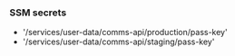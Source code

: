 ### SSM secrets

- '/services/user-data/comms-api/production/pass-key'
- '/services/user-data/comms-api/staging/pass-key'

